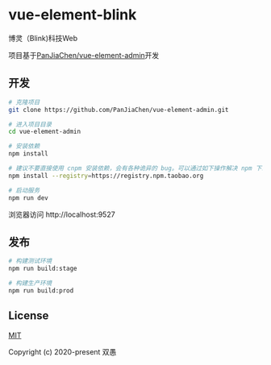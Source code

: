 # vue-element-blink
博灵（Blink)科技Web

项目基于[PanJiaChen/vue-element-admin](https://github.com/PanJiaChen/vue-element-admin)开发






## 开发

```bash
# 克隆项目
git clone https://github.com/PanJiaChen/vue-element-admin.git

# 进入项目目录
cd vue-element-admin

# 安装依赖
npm install

# 建议不要直接使用 cnpm 安装依赖，会有各种诡异的 bug。可以通过如下操作解决 npm 下载速度慢的问题
npm install --registry=https://registry.npm.taobao.org

# 启动服务
npm run dev
```

浏览器访问 http://localhost:9527

## 发布

```bash
# 构建测试环境
npm run build:stage

# 构建生产环境
npm run build:prod
```


## License

[MIT](https://github.com/HuangCongQing/vue-element-blink/blob/master/LICENSE)

Copyright (c) 2020-present 双愚
